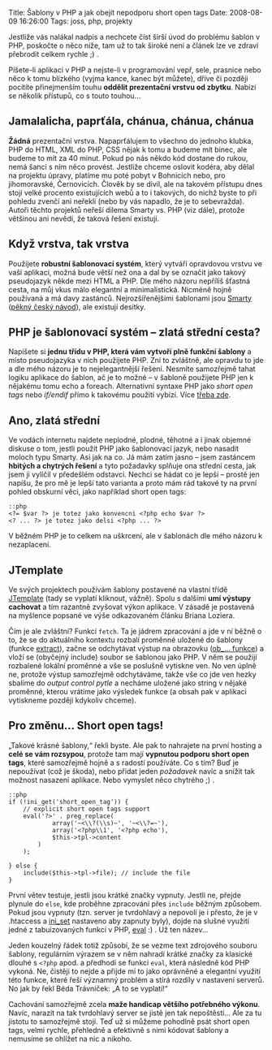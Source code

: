 Title: Šablony v PHP a jak obejít nepodporu short open tags
Date: 2008-08-09 16:26:00
Tags: joss, php, projekty

Jestliže vás nalákal nadpis a nechcete číst širší úvod do problému šablon v PHP, poskočte o něco níže, tam už to tak široké není a článek lze ve zdraví přebrodit celkem rychle ;) .

Píšete-li aplikaci v PHP a nejste-li v programování vepř, sele, prasnice nebo něco k tomu blízkého (vyjma kance, kanec být můžete), dříve či později pocítíte přinejmenším touhu **oddělit prezentační vrstvu od zbytku**. Nabízí se několik přístupů, co s touto touhou…

## Jamalalicha, paprťála, chánua, chánua, chánua

**Žádná** prezentační vrstva. Napaprťálujem to všechno do jednoho klubka, PHP do HTML, XML do PHP, CSS nějak k tomu a budeme mít binec, ale budeme to mít za 40 minut. Pokud po nás někdo kód dostane do rukou, nemá šanci s ním něco provést. Jestliže chceme oslovit kodéra, aby dělal na projektu úpravy, platíme mu poté pobyt v Bohnicích nebo, pro jihomoravské, Černovicích. Člověk by se divil, ale na takovém přístupu dnes stojí velké procento existujících webů a to i takových, do nichž byste to při pohledu zvenčí ani neřekli (nebo by vás napadlo, že je to sebevražda). Autoři těchto projektů neřeší dilema Smarty vs. PHP (viz dále), protože většinou ani nevědí, že taková řešení existují.

## Když vrstva, tak vrstva

Použijete **robustní šablonovací systém**, který vytváří opravdovou vrstvu ve vaší aplikaci, možná bude větší než ona a dal by se označit jako takový pseudojazyk někde mezi HTML a PHP. Dle mého názoru nepříliš šťastná cesta, na můj vkus málo elegantní a minimalistická. Nicméně hojně používaná a má davy zastánců. Nejrozšířenějšími šablonami jsou [Smarty](http://www.smarty.net/) ([pěkný český návod](http://smarty.ronnieweb.net/)), ale existují desítky.

## PHP je šablonovací systém – zlatá střední cesta?

Napíšete si **jednu třídu v PHP, která vám vytvoří plně funkční šablony** a místo pseudojazyka v nich použijete PHP. Zní to zvláštně, ale opravdu to jde a dle mého názoru je to nejelegantnější řešení. Nesmíte samozřejmě tahat logiku aplikace do šablon, ač je to možné – v šabloně použijete PHP jen k nějakému tomu echo a foreach. Alternativní syntaxe PHP jako *short open tags* nebo *if/endif* přímo k takovému použití vybízí. Více [třeba zde](http://massassi.com/php/articles/template_engines/).

## Ano, zlatá střední

Ve vodách internetu najdete neplodné, plodné, těhotné a i jinak objemné diskuse o tom, jestli použít PHP jako šablonovací jazyk, nebo nasadit moloch typu Smarty. Asi jak na co. Já mám zatím jasno – jsem zastáncem **hbitých a chytrých řešení** a tyto požadavky splňuje ona střední cesta, jak jsem ji vylíčil v předešlém odstavci. Nechci se hádat co je lepší – prostě jen napíšu, že pro mě je lepší tato varianta a proto mám rád takové ty na první pohled obskurní věci, jako například short open tags:

    ::php
    <?= $var ?> je totez jako konvencni <?php echo $var ?>
    <? ... ?> je totez jako delsi <?php ... ?>

V běžném PHP je to celkem na uškrcení, ale v šablonách dle mého názoru k nezaplacení.

## JTemplate

Ve svých projektech používám šablony postavené na vlastní třídě [JTemplate](http://code.google.com/p/joss-cms/source/browse/trunk/class/JTemplate.php) (tady se vyplatí kliknout, vážně). Spolu s dalšími **umí výstupy cachovat** a tím razantně zvyšovat výkon aplikace. V zásadě je postavená na myšlence popsané ve výše odkazovaném článku Briana Loziera.

Čím je ale zvláštní? Funkcí `fetch`. Ta je jádrem zpracování a jde v ní běžně o to, že se do aktuálního kontextu rozbalí proměnné uložené do šablony (funkce [extract](http://cz.php.net/manual/en/function.extract.php)), začne se odchytávat výstup na obrazovku ([ob\_… funkce](http://cz.php.net/manual/en/ref.outcontrol.php)) a vloží se (obyčejný include) soubor se šablonou jako PHP. V něm se použijí rozbalené lokální proměnné a vše se poslušně vytiskne ven. No ven úplně ne, protože výstup samozřejmě odchytáváme, takže vše co jde ven hezky sbalíme do *output control pytle* a necháme uložené jako string v nějaké proměnné, kterou vrátíme jako výsledek funkce (a obsah pak v aplikaci vytiskneme později kdykoliv chceme).

## Pro změnu… Short open tags!

„Takové krásné šablony,“ řekli byste. Ale pak to nahrajete na první hosting a **celé se vám rozsypou**, protože tam mají **vypnutou podporu short open tags**, které samozřejmě hojně a s radostí používáte. Co s tím? Buď je nepoužívat (což je škoda), nebo přidat jeden *požadavek* navíc a snížit tak možnost nasazení aplikace. Nebo vymyslet něco chytrého ;) .

    ::php
    if (!ini_get('short_open_tag')) {
        // explicit short open tags support
        eval('?>' . preg_replace(
                array('~<\\?(\\s)~', '~<\\?=~'),
                array('<?php\\1', '<?php echo'),
                $this->tpl->content
            )
        );

    } else {
        include($this->tpl->file); // include the file
    }

První větev testuje, jestli jsou krátké značky vypnuty. Jestli ne, přejde plynule do `else`, kde proběhne zpracování přes `include` běžným způsobem. Pokud jsou vypnuty (tzn. server je tvrdohlavý a nepovolí je i přesto, že je v .htaccess a [ini\_set](http://cz.php.net/manual/en/function.ini-set.php) nastaveno aby zapnuty byly), dojde na slušné využití jedné z tabuizovaných funkcí v PHP, [eval](http://cz2.php.net/manual/en/function.eval.php) :) . Už ten název…

Jeden kouzelný řádek totiž způsobí, že se vezme text zdrojového souboru šablony, regulárním výrazem se v něm nahradí krátké značky za klasické dlouhé s `<?php` apod. a předhodí se funkci `eval`, která následně kód PHP vykoná. Ne, čistěji to nejde a přijde mi to jako oprávněné a elegantní využití této funkce, které řeší významný problém a stírá rozdíly v nastavení serverů. No jak by řekl Béda Trávníček: „A to se vyplatí!“

Cachování samozřejmě zcela **maže handicap většího potřebného výkonu**. Navíc, narazit na tak tvrdohlavý server se jistě jen tak nepoštěstí… Ale za tu jistotu to samozřejmě stojí. Teď už si můžeme pohodlně psát short open tags, velmi rychle, přehledně a efektivně s nimi kódovat šablony a nemusíme se ohlížet na nic a nikoho.